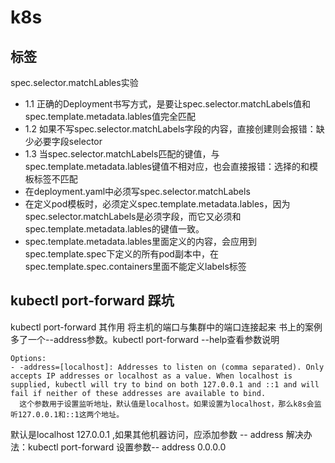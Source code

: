 # k8s 

## 标签
spec.selector.matchLables实验
  - 1.1 正确的Deployment书写方式，是要让spec.selector.matchLabels值和spec.template.metadata.lables值完全匹配
  - 1.2 如果不写spec.selector.matchLabels字段的内容，直接创建则会报错：缺少必要字段selector
  - 1.3 当spec.selector.matchLabels匹配的键值，与spec.template.metadata.lables键值不相对应，也会直接报错：选择的和模板标签不匹配
  - 在deployment.yaml中必须写spec.selector.matchLabels
  - 在定义pod模板时，必须定义spec.template.metadata.lables，因为spec.selector.matchLabels是必须字段，而它又必须和spec.template.metadata.lables的键值一致。
  - spec.template.metadata.lables里面定义的内容，会应用到spec.template.spec下定义的所有pod副本中，在spec.template.spec.containers里面不能定义labels标签

## kubectl port-forward 踩坑
kubectl port-forward 其作用 将主机的端口与集群中的端口连接起来
书上的案例多了一个--address参数。kubectl port-forward --help查看参数说明

```
Options:
- -address=[localhost]: Addresses to listen on (comma separated). Only accepts IP addresses or localhost as a value. When localhost is supplied, kubectl will try to bind on both 127.0.0.1 and ::1 and will fail if neither of these addresses are available to bind.
  这个参数用于设置监听地址，默认值是localhost。如果设置为localhost，那么k8s会监听127.0.0.1和::1这两个地址。

```

默认是localhost  127.0.0.1 ,如果其他机器访问，应添加参数  -- address
解决办法：kubectl port-forward 设置参数-- address 0.0.0.0











